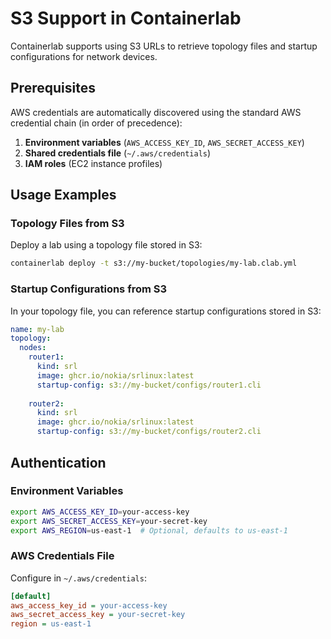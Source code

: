 # S3 Support in Containerlab

Containerlab supports using S3 URLs to retrieve topology files and startup configurations for network devices.

## Prerequisites

AWS credentials are automatically discovered using the standard AWS credential chain (in order of precedence):

1. **Environment variables** (`AWS_ACCESS_KEY_ID`, `AWS_SECRET_ACCESS_KEY`)
2. **Shared credentials file** (`~/.aws/credentials`)
3. **IAM roles** (EC2 instance profiles)

## Usage Examples

### Topology Files from S3

Deploy a lab using a topology file stored in S3:

```bash
containerlab deploy -t s3://my-bucket/topologies/my-lab.clab.yml
```

### Startup Configurations from S3

In your topology file, you can reference startup configurations stored in S3:

```yaml
name: my-lab
topology:
  nodes:
    router1:
      kind: srl
      image: ghcr.io/nokia/srlinux:latest
      startup-config: s3://my-bucket/configs/router1.cli
    
    router2:
      kind: srl
      image: ghcr.io/nokia/srlinux:latest
      startup-config: s3://my-bucket/configs/router2.cli
```

## Authentication

### Environment Variables

```bash
export AWS_ACCESS_KEY_ID=your-access-key
export AWS_SECRET_ACCESS_KEY=your-secret-key
export AWS_REGION=us-east-1  # Optional, defaults to us-east-1
```

### AWS Credentials File

Configure in `~/.aws/credentials`:

```ini
[default]
aws_access_key_id = your-access-key
aws_secret_access_key = your-secret-key
region = us-east-1
```

